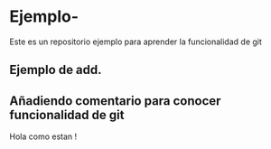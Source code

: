 # Ejemplo-
Este es un repositorio ejemplo para aprender la funcionalidad de git
## Ejemplo de add.

## Añadiendo comentario para conocer funcionalidad de git 
Hola como estan !